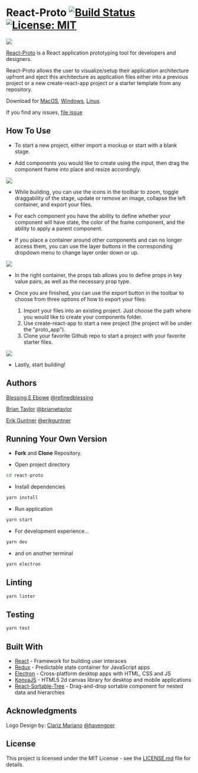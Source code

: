 # React-Proto [![Build Status](https://travis-ci.com/React-Proto/react-proto.svg?branch=master)](https://travis-ci.com/React-Proto/react-proto) [![License: MIT](https://img.shields.io/badge/License-MIT-blue.svg)](https://opensource.org/licenses/MIT) 

<img src="https://github.com/React-Proto/react-proto/blob/master/icons/png/64x64.png"/>
 
[React-Proto](https://react-proto.github.io/react-proto/) is a React application prototyping tool for developers and designers.

React-Proto allows the user to visualize/setup their application architecture upfront and eject this architecture as application files either into a previous project or a new create-react-app project or a starter template from any repository.

Download for [MacOS](https://github.com/React-Proto/react-proto/releases/download/v1.0.0/React-Proto-1.0.0.dmg), [Windows](https://github.com/React-Proto/react-proto/releases/download/v1.0.0/React-Proto.Web.Setup.1.0.0.exe), [Linux](https://github.com/React-Proto/react-proto/releases/download/v1.0.0/react-proto_1.0.0_amd64.deb).

If you find any issues, [file issue](https://github.com/React-Proto/react-proto/issues)

## How To Use

- To start a new project, either import a mockup or start with a blank stage.

- Add components you would like to create using the input, then drag the component frame into place and resize accordingly.

<img src="https://github.com/React-Proto/react-proto/blob/master/assets/dragging.gif"/>

- While building, you can use the icons in the toolbar to zoom, toggle draggability of the stage, update or remove an image, collapse the left container, and export your files.

- For each component you have the ability to define whether your component will have state, the color of the frame component, and the ability to apply a parent component.

- If you place a container around other components and can no longer access them, you can use the layer buttons in the corresponding dropdown menu to change layer order down or up.

<img src="https://github.com/React-Proto/react-proto/blob/master/assets/hierarchy.gif"/>

- In the right container, the props tab allows you to define props in key value pairs, as well as the necessary prop type.

- Once you are finished, you can use the export button in the toolbar to choose from three options of how to export your files: 
  1. Import your files into an existing project. Just choose the path where you would like to create your components folder.
  2. Use create-react-app to start a new project (the project will be under the "proto_app").
  3. Clone your favorite Github repo to start a project with your favorite starter files.

<img src="https://github.com/React-Proto/react-proto/blob/master/assets/export.gif"/>


- Lastly, start building!

## Authors

[Blessing E Ebowe](https://www.linkedin.com/in/blessingebowe/) [@refinedblessing](https://github.com/refinedblessing)

[Brian Taylor](https://www.linkedin.com/in/brianwtaylor/) [@brianwtaylor](https://github.com/brianwtaylor)

[Erik Guntner](https://www.linkedin.com/in/erik-guntner-9aa324b9/) [@erikguntner](https://github.com/erikguntner)


## Running Your Own Version

- **Fork** and **Clone** Repository.

- Open project directory

``` bash
cd react-proto
```

- Install dependencies

``` bash
yarn install
```

- Run application

``` bash
yarn start
```

- For development experience...

``` bash
yarn dev
```

- and on another terminal

``` bash
yarn electron
```

## Linting

``` bash
yarn linter
```

## Testing

```bash
yarn test
```

## Built With

* [React](https://reactjs.org/) - Framework for building user interaces
* [Redux](https://redux.js.org/) - Predictable state container for JavaScript apps
* [Electron](https://electronjs.org/) - Cross-platform desktop apps with HTML, CSS and JS
* [KonvaJS](https://konvajs.github.io/) - HTML5 2d canvas library for desktop and mobile applications
* [React-Sortable-Tree](https://github.com/frontend-collective/react-sortable-tree#options) - Drag-and-drop sortable component for nested data and hierarchies 

## Acknowledgments

Logo Design by: [Clariz Mariano](www.clarizmariano.com) [@havengoer](https://github.com/havengoer)

## License

This project is licensed under the MIT License - see the [LICENSE.md](https://github.com/React-Proto/react-proto/blob/master/LICENSE.md) file for details.
